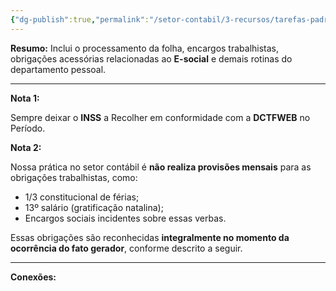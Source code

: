 ```yaml
---
{"dg-publish":true,"permalink":"/setor-contabil/3-recursos/tarefas-padrao/integrar-conferir-folha/","dgPassFrontmatter":true,"created":"2025-06-05T22:43:00.256-03:00","updated":"2025-06-10T13:18:34.063-03:00"}
---
```


**Resumo:** 
Inclui o processamento da folha, encargos trabalhistas, obrigações acessórias relacionadas ao **E-social** e demais rotinas do departamento pessoal.

---
**Nota 1:**

Sempre deixar o **INSS** a Recolher em conformidade com a **DCTFWEB** no Período.

**Nota 2:** 

Nossa prática no setor contábil é **não realiza provisões mensais** para as obrigações trabalhistas, como:

* 1/3 constitucional de férias;
* 13º salário (gratificação natalina);
* Encargos sociais incidentes sobre essas verbas.

Essas obrigações são reconhecidas **integralmente no momento da ocorrência do fato gerador**, conforme descrito a seguir.

---

**Conexões:**



